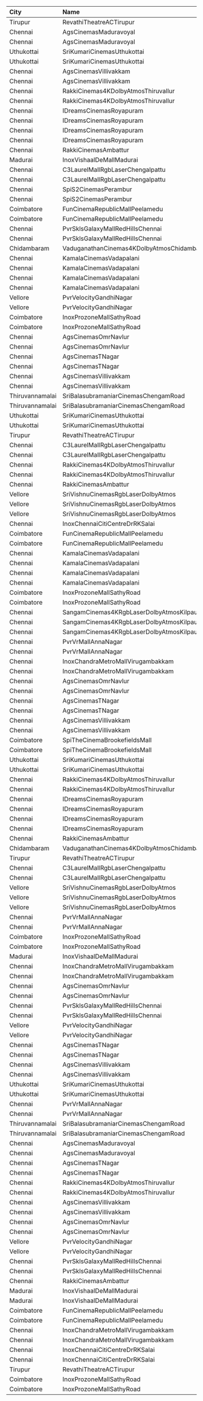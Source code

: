 | City            | Name                                       |  Time | Type          | Price | Capacity | Booked |
| :-------------- | :----------------------------------------- | ----: | :------------ | ----: | -------: | -----: |
| Tirupur         | RevathiTheatreACTirupur                    | 10:50 | FirstClass    |  100₹ |      356 |    189 |
| Chennai         | AgsCinemasMaduravoyal                      | 11:00 | Pearl         |   60₹ |       16 |      0 |
| Chennai         | AgsCinemasMaduravoyal                      | 11:00 | Diamond       |  150₹ |      131 |      2 |
| Uthukottai      | SriKumariCinemasUthukottai                 | 11:00 | Balcony       |  120₹ |       68 |     45 |
| Uthukottai      | SriKumariCinemasUthukottai                 | 11:00 | FirstClass    |  100₹ |      505 |    266 |
| Chennai         | AgsCinemasVillivakkam                      | 11:05 | Pearl         |   60₹ |       10 |      0 |
| Chennai         | AgsCinemasVillivakkam                      | 11:05 | Diamond       |  150₹ |       87 |      0 |
| Chennai         | RakkiCinemas4KDolbyAtmosThiruvallur        | 11:30 | Box           |  110₹ |        9 |      9 |
| Chennai         | RakkiCinemas4KDolbyAtmosThiruvallur        | 11:30 | Premiumcircle |  110₹ |      509 |     24 |
| Chennai         | IDreamsCinemasRoyapuram                    | 11:30 | Premium       |  130₹ |      175 |    134 |
| Chennai         | IDreamsCinemasRoyapuram                    | 11:30 | FirstClass    |  130₹ |      304 |    164 |
| Chennai         | IDreamsCinemasRoyapuram                    | 11:30 | SecondClass   |  100₹ |       62 |      1 |
| Chennai         | IDreamsCinemasRoyapuram                    | 11:30 | ThirdClass    |   50₹ |       41 |     41 |
| Chennai         | RakkiCinemasAmbattur                       | 11:30 | Executive     |  110₹ |      131 |      0 |
| Madurai         | InoxVishaalDeMallMadurai                   | 11:40 | Club          |  178₹ |       58 |      0 |
| Chennai         | C3LaurelMallRgbLaserChengalpattu           | 11:45 | Platinum      |  150₹ |      169 |     23 |
| Chennai         | C3LaurelMallRgbLaserChengalpattu           | 11:45 | Silver        |  150₹ |       54 |      0 |
| Chennai         | SpiS2CinemasPerambur                       | 11:55 | Elite         |  153₹ |      121 |     12 |
| Chennai         | SpiS2CinemasPerambur                       | 11:55 | Budget        |   60₹ |       12 |      4 |
| Coimbatore      | FunCinemaRepublicMallPeelamedu             | 12:30 | Executive     |  153₹ |      162 |     86 |
| Coimbatore      | FunCinemaRepublicMallPeelamedu             | 12:30 | Normal        |   60₹ |       19 |     10 |
| Chennai         | PvrSklsGalaxyMallRedHillsChennai           | 12:30 | Classic       |   60₹ |       22 |     22 |
| Chennai         | PvrSklsGalaxyMallRedHillsChennai           | 12:30 | Prime         |  153₹ |      135 |     72 |
| Chidambaram     | VaduganathanCinemas4KDolbyAtmosChidambaram | 12:30 | Elite         |  110₹ |      498 |    280 |
| Chennai         | KamalaCinemasVadapalani                    | 12:30 | Lounge1       |  153₹ |       17 |      0 |
| Chennai         | KamalaCinemasVadapalani                    | 12:30 | Lounge2       |  153₹ |       17 |      0 |
| Chennai         | KamalaCinemasVadapalani                    | 12:30 | Elite         |  118₹ |      294 |    101 |
| Chennai         | KamalaCinemasVadapalani                    | 12:30 | Premium       |   60₹ |        5 |      1 |
| Vellore         | PvrVelocityGandhiNagar                     | 12:35 | Classic       |   60₹ |        8 |      0 |
| Vellore         | PvrVelocityGandhiNagar                     | 12:35 | Prime         |  153₹ |       83 |      4 |
| Coimbatore      | InoxProzoneMallSathyRoad                   | 13:00 | Club          |  153₹ |       75 |      0 |
| Coimbatore      | InoxProzoneMallSathyRoad                   | 13:00 | Executive     |   60₹ |        9 |      0 |
| Chennai         | AgsCinemasOmrNavlur                        | 13:30 | Pearl         |   60₹ |       39 |     19 |
| Chennai         | AgsCinemasOmrNavlur                        | 13:30 | Diamond       |  150₹ |      341 |    171 |
| Chennai         | AgsCinemasTNagar                           | 13:35 | Pearl         |   60₹ |       12 |      0 |
| Chennai         | AgsCinemasTNagar                           | 13:35 | Diamond       |  150₹ |       99 |     16 |
| Chennai         | AgsCinemasVillivakkam                      | 13:45 | Pearl         |   60₹ |       10 |      0 |
| Chennai         | AgsCinemasVillivakkam                      | 13:45 | Diamond       |  150₹ |       87 |      0 |
| Thiruvannamalai | SriBalasubramaniarCinemasChengamRoad       | 14:30 | Executive     |   99₹ |       98 |     42 |
| Thiruvannamalai | SriBalasubramaniarCinemasChengamRoad       | 14:30 | Economy       |   79₹ |       96 |     42 |
| Uthukottai      | SriKumariCinemasUthukottai                 | 14:30 | Balcony       |  120₹ |       68 |     45 |
| Uthukottai      | SriKumariCinemasUthukottai                 | 14:30 | FirstClass    |  100₹ |      505 |    266 |
| Tirupur         | RevathiTheatreACTirupur                    | 14:30 | FirstClass    |  100₹ |      356 |    189 |
| Chennai         | C3LaurelMallRgbLaserChengalpattu           | 14:45 | Platinum      |  150₹ |      169 |     23 |
| Chennai         | C3LaurelMallRgbLaserChengalpattu           | 14:45 | Silver        |  150₹ |       54 |      0 |
| Chennai         | RakkiCinemas4KDolbyAtmosThiruvallur        | 15:00 | Box           |  110₹ |        9 |      9 |
| Chennai         | RakkiCinemas4KDolbyAtmosThiruvallur        | 15:00 | Premiumcircle |  110₹ |      509 |     24 |
| Chennai         | RakkiCinemasAmbattur                       | 15:00 | Executive     |  110₹ |      131 |      0 |
| Vellore         | SriVishnuCinemasRgbLaserDolbyAtmos         | 15:15 | Box           |  130₹ |       19 |     19 |
| Vellore         | SriVishnuCinemasRgbLaserDolbyAtmos         | 15:15 | Couple        |  130₹ |       15 |      0 |
| Vellore         | SriVishnuCinemasRgbLaserDolbyAtmos         | 15:15 | Gold          |  110₹ |      203 |    105 |
| Chennai         | InoxChennaiCitiCentreDrRKSalai             | 15:15 | Club          |  153₹ |       68 |      0 |
| Coimbatore      | FunCinemaRepublicMallPeelamedu             | 15:30 | Executive     |  153₹ |      162 |     82 |
| Coimbatore      | FunCinemaRepublicMallPeelamedu             | 15:30 | Normal        |   60₹ |       19 |     10 |
| Chennai         | KamalaCinemasVadapalani                    | 15:30 | Lounge1       |  153₹ |       17 |      0 |
| Chennai         | KamalaCinemasVadapalani                    | 15:30 | Lounge2       |  153₹ |       17 |      0 |
| Chennai         | KamalaCinemasVadapalani                    | 15:30 | Elite         |  118₹ |      294 |    101 |
| Chennai         | KamalaCinemasVadapalani                    | 15:30 | Premium       |   60₹ |        5 |      1 |
| Coimbatore      | InoxProzoneMallSathyRoad                   | 15:40 | Club          |  153₹ |       56 |      0 |
| Coimbatore      | InoxProzoneMallSathyRoad                   | 15:40 | Executive     |   60₹ |        6 |      0 |
| Chennai         | SangamCinemas4KRgbLaserDolbyAtmosKilpauk   | 15:40 | Executive     |  160₹ |      142 |     80 |
| Chennai         | SangamCinemas4KRgbLaserDolbyAtmosKilpauk   | 15:40 | Corporate     |  112₹ |       90 |      0 |
| Chennai         | SangamCinemas4KRgbLaserDolbyAtmosKilpauk   | 15:40 | Budget        |   60₹ |       54 |     54 |
| Chennai         | PvrVrMallAnnaNagar                         | 15:50 | Classic       |   60₹ |       17 |     17 |
| Chennai         | PvrVrMallAnnaNagar                         | 15:50 | Prime         |  191₹ |       70 |     15 |
| Chennai         | InoxChandraMetroMallVirugambakkam          | 15:50 | Premiere      |   60₹ |        7 |      0 |
| Chennai         | InoxChandraMetroMallVirugambakkam          | 15:50 | Silver        |  153₹ |       56 |      0 |
| Chennai         | AgsCinemasOmrNavlur                        | 16:15 | Pearl         |   60₹ |       39 |     19 |
| Chennai         | AgsCinemasOmrNavlur                        | 16:15 | Diamond       |  150₹ |      341 |    171 |
| Chennai         | AgsCinemasTNagar                           | 16:20 | Pearl         |   60₹ |       12 |      0 |
| Chennai         | AgsCinemasTNagar                           | 16:20 | Diamond       |  150₹ |       99 |     12 |
| Chennai         | AgsCinemasVillivakkam                      | 16:30 | Pearl         |   60₹ |       10 |      0 |
| Chennai         | AgsCinemasVillivakkam                      | 16:30 | Diamond       |  150₹ |       87 |      0 |
| Coimbatore      | SpiTheCinemaBrookefieldsMall               | 18:25 | Elite         |  153₹ |       87 |     11 |
| Coimbatore      | SpiTheCinemaBrookefieldsMall               | 18:25 | Budget        |   60₹ |       10 |      5 |
| Uthukottai      | SriKumariCinemasUthukottai                 | 18:30 | Balcony       |  120₹ |       68 |     45 |
| Uthukottai      | SriKumariCinemasUthukottai                 | 18:30 | FirstClass    |  100₹ |      505 |    266 |
| Chennai         | RakkiCinemas4KDolbyAtmosThiruvallur        | 18:30 | Box           |  110₹ |        9 |      9 |
| Chennai         | RakkiCinemas4KDolbyAtmosThiruvallur        | 18:30 | Premiumcircle |  110₹ |      509 |     24 |
| Chennai         | IDreamsCinemasRoyapuram                    | 18:30 | Premium       |  130₹ |      175 |    134 |
| Chennai         | IDreamsCinemasRoyapuram                    | 18:30 | FirstClass    |  130₹ |      304 |    164 |
| Chennai         | IDreamsCinemasRoyapuram                    | 18:30 | SecondClass   |  100₹ |       62 |      1 |
| Chennai         | IDreamsCinemasRoyapuram                    | 18:30 | ThirdClass    |   50₹ |       41 |     41 |
| Chennai         | RakkiCinemasAmbattur                       | 18:30 | Executive     |  110₹ |      131 |      0 |
| Chidambaram     | VaduganathanCinemas4KDolbyAtmosChidambaram | 18:30 | Elite         |  110₹ |      498 |    280 |
| Tirupur         | RevathiTheatreACTirupur                    | 18:30 | FirstClass    |  100₹ |      356 |    189 |
| Chennai         | C3LaurelMallRgbLaserChengalpattu           | 18:45 | Platinum      |  150₹ |      169 |     23 |
| Chennai         | C3LaurelMallRgbLaserChengalpattu           | 18:45 | Silver        |  150₹ |       54 |      0 |
| Vellore         | SriVishnuCinemasRgbLaserDolbyAtmos         | 18:45 | Box           |  130₹ |       19 |     19 |
| Vellore         | SriVishnuCinemasRgbLaserDolbyAtmos         | 18:45 | Couple        |  130₹ |       15 |      0 |
| Vellore         | SriVishnuCinemasRgbLaserDolbyAtmos         | 18:45 | Gold          |  110₹ |      203 |    105 |
| Chennai         | PvrVrMallAnnaNagar                         | 18:50 | Classic       |   60₹ |       17 |     17 |
| Chennai         | PvrVrMallAnnaNagar                         | 18:50 | Prime         |  191₹ |       70 |      8 |
| Coimbatore      | InoxProzoneMallSathyRoad                   | 18:50 | Club          |  153₹ |       62 |      0 |
| Coimbatore      | InoxProzoneMallSathyRoad                   | 18:50 | Executive     |   60₹ |        9 |      0 |
| Madurai         | InoxVishaalDeMallMadurai                   | 18:50 | Club          |  178₹ |       59 |      0 |
| Chennai         | InoxChandraMetroMallVirugambakkam          | 18:55 | Premiere      |   60₹ |        8 |      0 |
| Chennai         | InoxChandraMetroMallVirugambakkam          | 18:55 | Silver        |  153₹ |       57 |      0 |
| Chennai         | AgsCinemasOmrNavlur                        | 19:00 | Pearl         |   60₹ |       39 |     19 |
| Chennai         | AgsCinemasOmrNavlur                        | 19:00 | Diamond       |  150₹ |      341 |    172 |
| Chennai         | PvrSklsGalaxyMallRedHillsChennai           | 19:00 | Classic       |   60₹ |       22 |     20 |
| Chennai         | PvrSklsGalaxyMallRedHillsChennai           | 19:00 | Prime         |  153₹ |      135 |     67 |
| Vellore         | PvrVelocityGandhiNagar                     | 19:00 | Classic       |   60₹ |        8 |      8 |
| Vellore         | PvrVelocityGandhiNagar                     | 19:00 | Prime         |  153₹ |       83 |      3 |
| Chennai         | AgsCinemasTNagar                           | 19:05 | Pearl         |   60₹ |       12 |      0 |
| Chennai         | AgsCinemasTNagar                           | 19:05 | Diamond       |  150₹ |       99 |     21 |
| Chennai         | AgsCinemasVillivakkam                      | 19:10 | Pearl         |   60₹ |       10 |      0 |
| Chennai         | AgsCinemasVillivakkam                      | 19:10 | Diamond       |  150₹ |       87 |      0 |
| Uthukottai      | SriKumariCinemasUthukottai                 | 21:30 | Balcony       |  120₹ |       68 |     45 |
| Uthukottai      | SriKumariCinemasUthukottai                 | 21:30 | FirstClass    |  100₹ |      505 |    267 |
| Chennai         | PvrVrMallAnnaNagar                         | 21:45 | Classic       |   60₹ |       17 |     16 |
| Chennai         | PvrVrMallAnnaNagar                         | 21:45 | Prime         |  191₹ |       70 |     18 |
| Thiruvannamalai | SriBalasubramaniarCinemasChengamRoad       | 21:45 | Executive     |   99₹ |       98 |     42 |
| Thiruvannamalai | SriBalasubramaniarCinemasChengamRoad       | 21:45 | Economy       |   79₹ |       96 |     42 |
| Chennai         | AgsCinemasMaduravoyal                      | 21:50 | Pearl         |   60₹ |       16 |      0 |
| Chennai         | AgsCinemasMaduravoyal                      | 21:50 | Diamond       |  150₹ |      131 |      0 |
| Chennai         | AgsCinemasTNagar                           | 22:00 | Pearl         |   60₹ |       12 |      0 |
| Chennai         | AgsCinemasTNagar                           | 22:00 | Diamond       |  150₹ |       99 |     12 |
| Chennai         | RakkiCinemas4KDolbyAtmosThiruvallur        | 22:00 | Box           |  110₹ |        9 |      9 |
| Chennai         | RakkiCinemas4KDolbyAtmosThiruvallur        | 22:00 | Premiumcircle |  110₹ |      509 |     35 |
| Chennai         | AgsCinemasVillivakkam                      | 22:10 | Pearl         |   60₹ |       10 |      0 |
| Chennai         | AgsCinemasVillivakkam                      | 22:10 | Diamond       |  150₹ |       87 |      0 |
| Chennai         | AgsCinemasOmrNavlur                        | 22:10 | Pearl         |   60₹ |       39 |     19 |
| Chennai         | AgsCinemasOmrNavlur                        | 22:10 | Diamond       |  150₹ |      341 |    171 |
| Vellore         | PvrVelocityGandhiNagar                     | 22:10 | Classic       |   60₹ |        8 |      8 |
| Vellore         | PvrVelocityGandhiNagar                     | 22:10 | Prime         |  153₹ |       83 |      4 |
| Chennai         | PvrSklsGalaxyMallRedHillsChennai           | 22:15 | Classic       |   60₹ |       22 |     22 |
| Chennai         | PvrSklsGalaxyMallRedHillsChennai           | 22:15 | Prime         |  153₹ |      135 |     68 |
| Chennai         | RakkiCinemasAmbattur                       | 22:15 | Executive     |  110₹ |      131 |      0 |
| Madurai         | InoxVishaalDeMallMadurai                   | 22:15 | Club          |  178₹ |       67 |      0 |
| Madurai         | InoxVishaalDeMallMadurai                   | 22:15 | Executive     |   60₹ |        3 |      0 |
| Coimbatore      | FunCinemaRepublicMallPeelamedu             | 22:25 | Executive     |  153₹ |      142 |     74 |
| Coimbatore      | FunCinemaRepublicMallPeelamedu             | 22:25 | Normal        |   60₹ |       17 |     16 |
| Chennai         | InoxChandraMetroMallVirugambakkam          | 22:30 | Premiere      |   60₹ |        1 |      0 |
| Chennai         | InoxChandraMetroMallVirugambakkam          | 22:30 | Silver        |  153₹ |       83 |      0 |
| Chennai         | InoxChennaiCitiCentreDrRKSalai             | 22:30 | Club          |  153₹ |       68 |      0 |
| Chennai         | InoxChennaiCitiCentreDrRKSalai             | 22:30 | Executive     |   60₹ |       11 |      0 |
| Tirupur         | RevathiTheatreACTirupur                    | 22:30 | FirstClass    |  100₹ |      356 |    189 |
| Coimbatore      | InoxProzoneMallSathyRoad                   | 22:45 | Club          |  153₹ |       76 |      0 |
| Coimbatore      | InoxProzoneMallSathyRoad                   | 22:45 | Executive     |   60₹ |        4 |      0 |